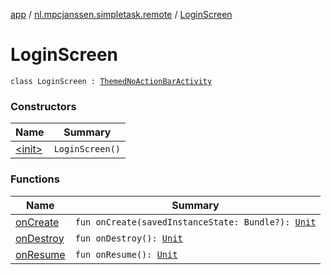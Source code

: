 [app](../../index.md) / [nl.mpcjanssen.simpletask.remote](../index.md) / [LoginScreen](.)

# LoginScreen

`class LoginScreen : `[`ThemedNoActionBarActivity`](../../nl.mpcjanssen.simpletask/-themed-no-action-bar-activity/index.md)

### Constructors

| Name | Summary |
|---|---|
| [&lt;init&gt;](-init-.md) | `LoginScreen()` |

### Functions

| Name | Summary |
|---|---|
| [onCreate](on-create.md) | `fun onCreate(savedInstanceState: Bundle?): `[`Unit`](https://kotlinlang.org/api/latest/jvm/stdlib/kotlin/-unit/index.html) |
| [onDestroy](on-destroy.md) | `fun onDestroy(): `[`Unit`](https://kotlinlang.org/api/latest/jvm/stdlib/kotlin/-unit/index.html) |
| [onResume](on-resume.md) | `fun onResume(): `[`Unit`](https://kotlinlang.org/api/latest/jvm/stdlib/kotlin/-unit/index.html) |
